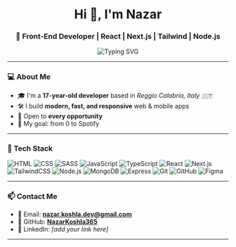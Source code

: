 <h1 align="center">Hi 👋, I'm Nazar</h1>
<h3 align="center">🚀 Front-End Developer | React | Next.js | Tailwind | Node.js</h3>

<p align="center">
  <img src="https://readme-typing-svg.herokuapp.com?font=Fira+Code&pause=1000&color=36BCF7&vCenter=true&multiline=true&width=435&lines=Front-end+Developer;React+%2F+Next.js+Specialist;Building+Modern+Web+%26+Mobile+Apps" alt="Typing SVG" />
</p>

---

### 💻 About Me

- 🎓 I'm a **17-year-old developer** based in *Reggio Calabria, Italy 🇮🇹*
- 🛠️ I build **modern, fast, and responsive** web & mobile apps
- 💼 Open to **every opportunity**
- 🎯 My goal: from 0 to Spotify

---

### 🧰 Tech Stack

![HTML](https://img.shields.io/badge/HTML5-E34F26?logo=html5&logoColor=white)
![CSS](https://img.shields.io/badge/CSS3-1572B6?logo=css3&logoColor=white)
![SASS](https://img.shields.io/badge/SASS-CC6699?logo=sass&logoColor=white)
![JavaScript](https://img.shields.io/badge/JavaScript-F7DF1E?logo=javascript&logoColor=black)
![TypeScript](https://img.shields.io/badge/TypeScript-3178C6?logo=typescript&logoColor=white)
![React](https://img.shields.io/badge/React-20232a?logo=react&logoColor=61DAFB)
![Next.js](https://img.shields.io/badge/Next.js-000?logo=next.js&logoColor=white)
![TailwindCSS](https://img.shields.io/badge/Tailwind-06B6D4?logo=tailwindcss&logoColor=white)
![Node.js](https://img.shields.io/badge/Node.js-339933?logo=node.js&logoColor=white)
![MongoDB](https://img.shields.io/badge/MongoDB-4EA94B?logo=mongodb&logoColor=white)
![Express](https://img.shields.io/badge/Express.js-000000?logo=express&logoColor=white)
![Git](https://img.shields.io/badge/Git-F05032?logo=git&logoColor=white)
![GitHub](https://img.shields.io/badge/GitHub-181717?logo=github&logoColor=white)
![Figma](https://img.shields.io/badge/Figma-F24E1E?logo=figma&logoColor=white)

---

### 📫 Contact Me

- 📧 Email: **nazar.koshla.dev@gmail.com**
- 🐙 GitHub: [**NazarKoshla365**](https://github.com/NazarKoshla365)
- 🔗 LinkedIn: *[add your link here]*

---

